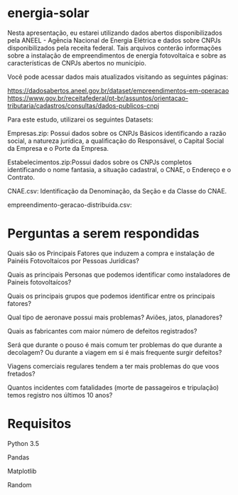 # energia-solar

Nesta apresentação, eu estarei utilizando dados abertos disponibilizados pela ANEEL - Agência Nacional de Energia Elétrica e dados sobre CNPJs disponibilizados pela receita federal. Tais arquivos conterão informações sobre a instalação de empreendimentos de energia fotovoltaíca e sobre as características de CNPJs abertos no município.

Você pode acessar dados mais atualizados visitando as seguintes páginas:

https://dadosabertos.aneel.gov.br/dataset/empreendimentos-em-operacao
https://www.gov.br/receitafederal/pt-br/assuntos/orientacao-tributaria/cadastros/consultas/dados-publicos-cnpj



Para este estudo, utilizarei os seguintes Datasets:

Empresas.zip: Possui dados sobre os CNPJs Básicos identificando a razão social, a natureza jurídica, a qualificação do Responsável, o Capital Social da Empresa e o Porte da Empresa.

Estabelecimentos.zip:Possui dados sobre os CNPJs completos identificando o nome fantasia, a situação cadastral, o CNAE, o Endereço e o Contrato.

CNAE.csv: Identificação da Denominação, da Seção e da Classe do CNAE.

empreendimento-geracao-distribuida.csv:


# Perguntas a serem respondidas
Quais são os Principais Fatores que induzem a compra e instalação de Painéis Fotovoltaícos por Pessoas Jurídicas?

Quais as principais Personas que podemos identificar como instaladores de Paineis fotovoltaícos?

Quais os principais grupos que podemos identificar entre os principais fatores?

Qual tipo de aeronave possui mais problemas? Aviões, jatos, planadores?

Quais as fabricantes com maior número de defeitos registrados?

Será que durante o pouso é mais comum ter problemas do que durante a decolagem? Ou durante a viagem em si é mais frequente surgir defeitos?

Viagens comerciais regulares tendem a ter mais problemas do que voos fretados?

Quantos incidentes com fatalidades (morte de passageiros e tripulação) temos registro nos últimos 10 anos?

# Requisitos
Python 3.5

Pandas

Matplotlib

Random

